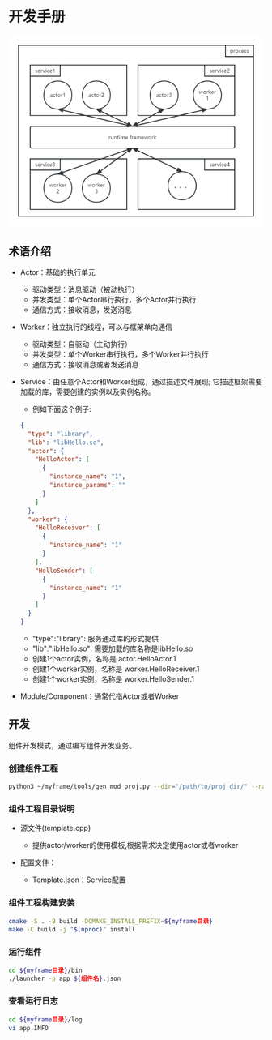 # 开发手册
![myframe](/doc/pics/myframe_view.png)
## 术语介绍
- Actor：基础的执行单元
  - 驱动类型：消息驱动（被动执行）
  - 并发类型：单个Actor串行执行，多个Actor并行执行
  - 通信方式：接收消息，发送消息

- Worker：独立执行的线程，可以与框架单向通信
  - 驱动类型：自驱动（主动执行）
  - 并发类型：单个Worker串行执行，多个Worker并行执行
  - 通信方式：接收消息或者发送消息

- Service：由任意个Actor和Worker组成，通过描述文件展现; 它描述框架需要加载的库，需要创建的实例以及实例名称。
  - 例如下面这个例子:
  ```json
  {
    "type": "library",
    "lib": "libHello.so",
    "actor": {
      "HelloActor": [
        {
          "instance_name": "1",
          "instance_params": ""
        }
      ]
    },
    "worker": {
      "HelloReceiver": [
        {
          "instance_name": "1"
        }
      ],
      "HelloSender": [
        {
          "instance_name": "1"
        }
      ]
    }
  }
  ```
  - "type":"library": 服务通过库的形式提供
  - "lib":"libHello.so": 需要加载的库名称是libHello.so
  - 创建1个actor实例，名称是 actor.HelloActor.1
  - 创建1个worker实例，名称是 worker.HelloReceiver.1
  - 创建1个worker实例，名称是 worker.HelloSender.1

- Module/Component：通常代指Actor或者Worker

## 开发
组件开发模式，通过编写组件开发业务。

### 创建组件工程
```sh
python3 ~/myframe/tools/gen_mod_proj.py --dir="/path/to/proj_dir/" --name="mod_name"
```

### 组件工程目录说明
- 源文件(template.cpp)
  - 提供actor/worker的使用模板,根据需求决定使用actor或者worker

- 配置文件：
  - Template.json：Service配置

### 组件工程构建安装
```sh
cmake -S . -B build -DCMAKE_INSTALL_PREFIX=${myframe目录}
make -C build -j "$(nproc)" install
```

### 运行组件
```sh
cd ${myframe目录}/bin
./launcher -p app ${组件名}.json
```

### 查看运行日志
```sh
cd ${myframe目录}/log
vi app.INFO
```

